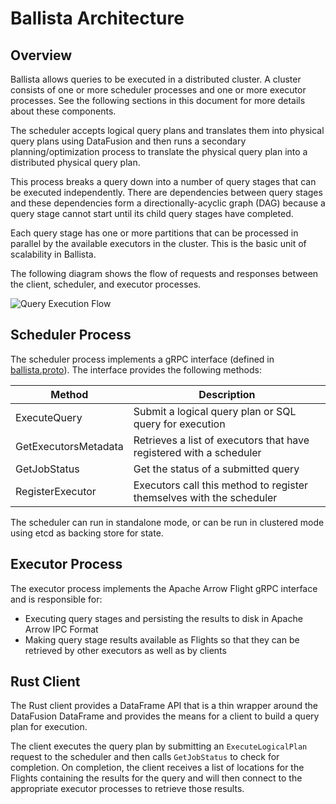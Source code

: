 <!---
  Licensed to the Apache Software Foundation (ASF) under one
  or more contributor license agreements.  See the NOTICE file
  distributed with this work for additional information
  regarding copyright ownership.  The ASF licenses this file
  to you under the Apache License, Version 2.0 (the
  "License"); you may not use this file except in compliance
  with the License.  You may obtain a copy of the License at

    http://www.apache.org/licenses/LICENSE-2.0

  Unless required by applicable law or agreed to in writing,
  software distributed under the License is distributed on an
  "AS IS" BASIS, WITHOUT WARRANTIES OR CONDITIONS OF ANY
  KIND, either express or implied.  See the License for the
  specific language governing permissions and limitations
  under the License.
-->

# Ballista Architecture

## Overview

Ballista allows queries to be executed in a distributed cluster. A cluster consists of one or
more scheduler processes and one or more executor processes. See the following sections in this document for more
details about these components.

The scheduler accepts logical query plans and translates them into physical query plans using DataFusion and then
runs a secondary planning/optimization process to translate the physical query plan into a distributed physical
query plan.

This process breaks a query down into a number of query stages that can be executed independently. There are
dependencies between query stages and these dependencies form a directionally-acyclic graph (DAG) because a query
stage cannot start until its child query stages have completed.

Each query stage has one or more partitions that can be processed in parallel by the available
executors in the cluster. This is the basic unit of scalability in Ballista.

The following diagram shows the flow of requests and responses between the client, scheduler, and executor
processes.

![Query Execution Flow](images/query-execution.png)

## Scheduler Process

The scheduler process implements a gRPC interface (defined in
[ballista.proto](../rust/core/proto/ballista.proto)). The interface provides the following methods:

| Method               | Description                                                          |
| -------------------- | -------------------------------------------------------------------- |
| ExecuteQuery         | Submit a logical query plan or SQL query for execution               |
| GetExecutorsMetadata | Retrieves a list of executors that have registered with a scheduler  |
| GetJobStatus         | Get the status of a submitted query                                  |
| RegisterExecutor     | Executors call this method to register themselves with the scheduler |

The scheduler can run in standalone mode, or can be run in clustered mode using etcd as backing store for state.

## Executor Process

The executor process implements the Apache Arrow Flight gRPC interface and is responsible for:

- Executing query stages and persisting the results to disk in Apache Arrow IPC Format
- Making query stage results available as Flights so that they can be retrieved by other executors as well as by
  clients

## Rust Client

The Rust client provides a DataFrame API that is a thin wrapper around the DataFusion DataFrame and provides
the means for a client to build a query plan for execution.

The client executes the query plan by submitting an `ExecuteLogicalPlan` request to the scheduler and then calls
`GetJobStatus` to check for completion. On completion, the client receives a list of locations for the Flights
containing the results for the query and will then connect to the appropriate executor processes to retrieve
those results.
